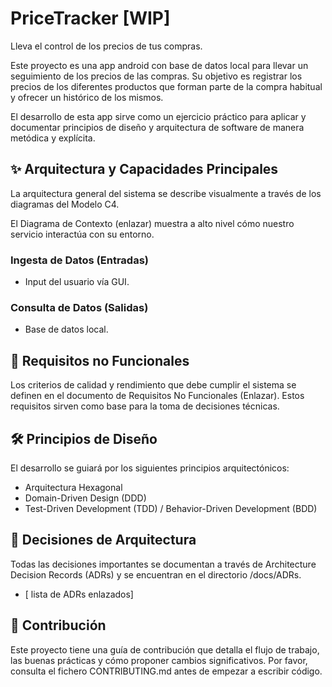 # PriceTracker [WIP]

Lleva el control de los precios de tus compras.

Este proyecto es una app android con base de datos local para llevar un seguimiento de los precios de las compras. Su objetivo es registrar los precios de los diferentes productos que forman parte de la compra habitual y ofrecer un histórico de los mismos.

El desarrollo de esta app sirve como un ejercicio práctico para aplicar y documentar principios de diseño y arquitectura de software de manera metódica y explícita.

## ✨ Arquitectura y Capacidades Principales

La arquitectura general del sistema se describe visualmente a través de los diagramas del Modelo C4.

El Diagrama de Contexto (enlazar) muestra a alto nivel cómo nuestro servicio interactúa con su entorno.

### Ingesta de Datos (Entradas)

  - Input del usuario vía GUI.

### Consulta de Datos (Salidas)

  - Base de datos local.


## 🎯 Requisitos no Funcionales

Los criterios de calidad y rendimiento que debe cumplir el sistema se definen en el documento de Requisitos No Funcionales (Enlazar). Estos requisitos sirven como base para la toma de decisiones técnicas.

## 🛠️ Principios de Diseño

El desarrollo se guiará por los siguientes principios arquitectónicos:

  - Arquitectura Hexagonal
  - Domain-Driven Design (DDD)
  - Test-Driven Development (TDD) / Behavior-Driven Development (BDD)

## 📐 Decisiones de Arquitectura

Todas las decisiones importantes se documentan a través de Architecture Decision Records (ADRs) y se encuentran en el directorio /docs/ADRs.

  - [ lista de ADRs enlazados]

## 🤝 Contribución

Este proyecto tiene una guía de contribución que detalla el flujo de trabajo, las buenas prácticas y cómo proponer cambios significativos. Por favor, consulta el fichero CONTRIBUTING.md antes de empezar a escribir código.

